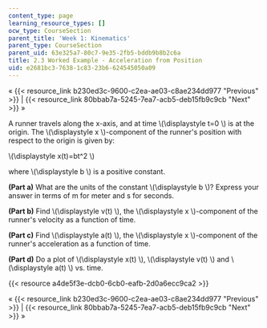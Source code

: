 ```yaml
---
content_type: page
learning_resource_types: []
ocw_type: CourseSection
parent_title: 'Week 1: Kinematics'
parent_type: CourseSection
parent_uid: 63e325a7-80c7-9e35-2fb5-bddb9b8b2c6a
title: 2.3 Worked Example - Acceleration from Position
uid: e2681bc3-7638-1c83-23b6-624545050a09
---
```


« {{< resource_link b230ed3c-9600-c2ea-ae03-c8ae234dd977 "Previous" >}} | {{< resource_link 80bbab7a-5245-7ea7-acb5-deb15fb9c9cb "Next" >}} »

A runner travels along the x-axis, and at time \\(\\displaystyle t=0 \\) is at the origin. The \\(\\displaystyle x \\)-component of the runner's position with respect to the origin is given by:

\\(\\displaystyle x(t)=bt^2 \\)

where \\(\\displaystyle b \\) is a positive constant.

**(Part a)** What are the units of the constant \\(\\displaystyle b \\)? Express your answer in terms of m for meter and s for seconds.

**(Part b)** Find \\(\\displaystyle v(t) \\), the \\(\\displaystyle x \\)-component of the runner's velocity as a function of time.

**(Part c)** Find \\(\\displaystyle a(t) \\), the \\(\\displaystyle x \\)-component of the runner's acceleration as a function of time.

**(Part d)** Do a plot of \\(\\displaystyle x(t) \\), \\(\\displaystyle v(t) \\) and \\(\\displaystyle a(t) \\) vs. time.

{{< resource a4de5f3e-dcb0-6cb0-eafb-2d0a6ecc9ca2 >}}

« {{< resource_link b230ed3c-9600-c2ea-ae03-c8ae234dd977 "Previous" >}} | {{< resource_link 80bbab7a-5245-7ea7-acb5-deb15fb9c9cb "Next" >}} »
